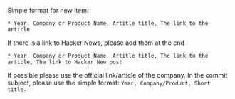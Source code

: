 Simple format for new item:

    * Year, Company or Product Name, Artitle title, The link to the article

If there is a link to Hacker News, please add them at the end

    * Year, Company or Product Name, Artitle title, The link to the article, The link to Hacker New post

If possible please use the official link/article of the company. In the
commit subject, please use the simple format: `Year, Company/Product, Short title.`
